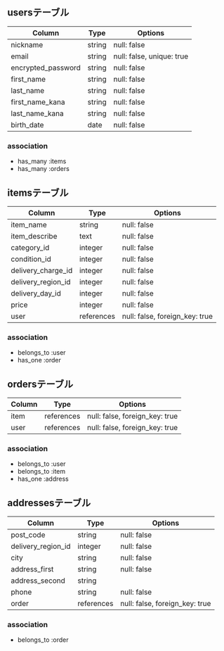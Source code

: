 ## usersテーブル

| Column              | Type    | Options                     |
|---------------------|---------|-----------------------------|
| nickname            | string  | null: false                 |
| email               | string  | null: false, unique: true   |
| encrypted_password  | string  | null: false                 |
| first_name          | string  | null: false                 |
| last_name           | string  | null: false                 |
| first_name_kana     | string  | null: false                 |
| last_name_kana      | string  | null: false                 |
| birth_date          | date    | null: false                 |

### association
- has_many :items
- has_many :orders

## itemsテーブル

| Column             | Type       | Options                        |
|--------------------|------------|--------------------------------|
| item_name          | string     | null: false                    |
| item_describe      | text       | null: false                    |
| category_id        | integer    | null: false                    |
| condition_id       | integer    | null: false                    |
| delivery_charge_id | integer    | null: false                    |
| delivery_region_id | integer    | null: false                    |
| delivery_day_id    | integer    | null: false                    |
| price              | integer    | null: false                    |
| user               | references | null: false, foreign_key: true |

### association
- belongs_to :user
- has_one :order

## ordersテーブル

| Column  | Type       | Options                        |
|---------|------------|--------------------------------|
| item    | references | null: false, foreign_key: true |
| user    | references | null: false, foreign_key: true |

### association
- belongs_to :user
- belongs_to :item
- has_one :address

## addressesテーブル

| Column             | Type       | Options                        |
|--------------------|------------|--------------------------------|
| post_code          | string     | null: false                    |
| delivery_region_id | integer    | null: false                    |
| city               | string     | null: false                    |
| address_first      | string     | null: false                    |
| address_second     | string     |                                |
| phone              | string     | null: false                    |
| order              | references | null: false, foreign_key: true |

### association
- belongs_to :order
